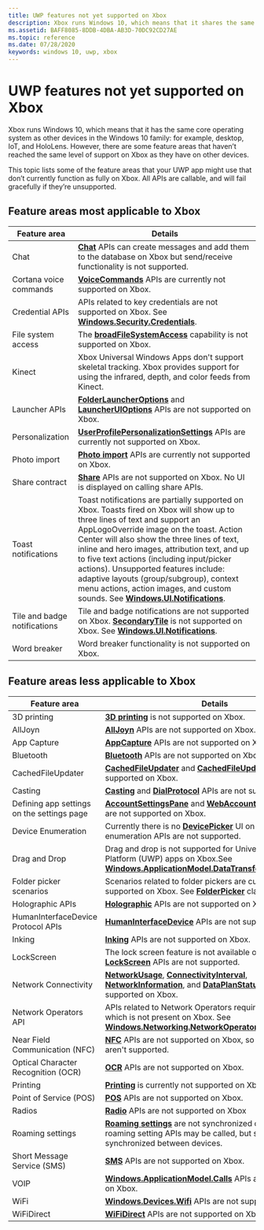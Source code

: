 ```yaml
---
title: UWP features not yet supported on Xbox
description: Xbox runs Windows 10, which means that it shares the same core operating system as other devices in the Windows 10 family desktop, mobile, and HoloLens.
ms.assetid: BAFF8085-8DDB-4DBA-AB3D-70DC92CD27AE
ms.topic: reference
ms.date: 07/28/2020
keywords: windows 10, uwp, xbox
---
```


# UWP features not yet supported on Xbox

Xbox runs Windows 10, which means that it has the same core operating system as other devices in the Windows 10 family: for example, desktop, IoT, and HoloLens. However, there are some feature areas that haven’t reached the same level of support on Xbox as they have on other devices.

This topic lists some of the feature areas that your UWP app might use that don’t currently function as fully on Xbox. All APIs are callable, and will fail gracefully if they’re unsupported.

## Feature areas most applicable to Xbox

| Feature area | Details |
|-|-|
| Chat | [**Chat**](/uwp/api/Windows.ApplicationModel.Chat) APIs can create messages and add them to the database on Xbox but send/receive functionality is not supported.|
| Cortana voice commands | [**VoiceCommands**](/uwp/api/Windows.ApplicationModel.VoiceCommands) APIs are currently not supported on Xbox. |
| Credential APIs | APIs related to key credentials are not supported on Xbox. See [**Windows.Security.Credentials**](/uwp/api/Windows.Security.Credentials). |
| File system access | The [**broadFileSystemAccess**](/windows/uwp/files/file-access-permissions#accessing-additional-locations) capability is not supported on Xbox. |
| Kinect | Xbox Universal Windows Apps don't support skeletal tracking. Xbox provides support for using the infrared, depth, and color feeds from Kinect. |
| Launcher APIs | [**FolderLauncherOptions**](/uwp/api/Windows.System.FolderLauncherOptions) and [**LauncherUIOptions**](/uwp/api/Windows.System.LauncherUIOptions) APIs are not supported on Xbox. |
| Personalization | [**UserProfilePersonalizationSettings**](/uwp/api/Windows.System.UserProfile.UserProfilePersonalizationSettings) APIs are currently not supported on Xbox. |
| Photo import | [**Photo import**](/uwp/api/Windows.Media.Import) APIs are currently not supported on Xbox. |
| Share contract | [**Share**](/uwp/api/Windows.ApplicationModel.DataTransfer.ShareTarget) APIs are not supported on Xbox. No UI is displayed on calling share APIs. |
| Toast notifications | Toast notifications are partially supported on Xbox. Toasts fired on Xbox will show up to three lines of text and support an AppLogoOverride image on the toast. Action Center will also show the three lines of text, inline and hero images, attribution text, and up to five text actions (including input/picker actions). Unsupported features include: adaptive layouts (group/subgroup), context menu actions, action images, and custom sounds. See [**Windows.UI.Notifications**](/uwp/api/Windows.UI.Notifications). |
| Tile and badge notifications | Tile and badge notifications are not supported on Xbox. [**SecondaryTile**](/uwp/api/Windows.UI.StartScreen.SecondaryTile) is not supported on Xbox. See [**Windows.UI.Notifications**](/uwp/api/Windows.UI.Notifications).|
| Word breaker | Word breaker functionality is not supported on Xbox. |

## Feature areas less applicable to Xbox

| Feature area | Details |
|-|-|
| 3D printing | [**3D printing**](./windows-universal-sdk.md) is not supported on Xbox.|
| AllJoyn | [**AllJoyn**](/uwp/api/Windows.Devices.AllJoyn) APIs are not supported on Xbox. |
| App Capture | [**AppCapture**](/uwp/api/Windows.Media.Capture.AppCapture) APIs are not supported on Xbox. |
| Bluetooth | [**Bluetooth**](/uwp/api/Windows.Devices.Bluetooth) APIs are not supported on Xbox. |
| CachedFileUpdater | [**CachedFileUpdater**](/uwp/api/Windows.Storage.Provider.CachedFileUpdater) and [**CachedFileUpdaterUI**](/uwp/api/Windows.Storage.Provider.CachedFileUpdaterUI) are not supported on Xbox. |
| Casting | [**Casting**](/uwp/api/Windows.Media.Casting) and [**DialProtocol**](/uwp/api/Windows.Media.DialProtocol) APIs are not supported on Xbox. |
| Defining app settings on the settings page | [**AccountSettingsPane**](/uwp/api/Windows.UI.ApplicationSettings.AccountsSettingsPane) and [**WebAccountCommand**](/uwp/api/Windows.UI.ApplicationSettings.WebAccountCommand) APIs are not supported on Xbox. |
| Device Enumeration | Currently there is no [**DevicePicker**](/uwp/api/Windows.Devices.Enumeration.DevicePicker) UI on Xbox, so device enumeration APIs are not supported. |
| Drag and Drop | Drag and drop is not supported for Universal Windows Platform (UWP) apps on Xbox.See [**Windows.ApplicationModel.DataTransfer.DragDrop.Core**](/uwp/api/Windows.ApplicationModel.DataTransfer.DragDrop). |
| Folder picker scenarios | Scenarios related to folder pickers are currently not supported on Xbox. See [**FolderPicker**](/uwp/api/Windows.Storage.Pickers.FolderPicker) class. |
| Holographic APIs | [**Holographic**](/uwp/api/Windows.Graphics.Holographic) APIs are not supported on Xbox. |
| HumanInterfaceDevice Protocol APIs | [**HumanInterfaceDevice**](/uwp/api/Windows.Devices.HumanInterfaceDevice) APIs are not supported on Xbox. |
| Inking | [**Inking**](/uwp/api/Windows.UI.Input.Inking) APIs are not supported on Xbox. |
| LockScreen | The lock screen feature is not available on Xbox, so [**LockScreen**](/uwp/api/Windows.ApplicationModel.LockScreen) APIs are not supported. |
| Network Connectivity | [**NetworkUsage**](/uwp/api/Windows.Networking.Connectivity.NetworkUsage), [**ConnectivityInterval**](/uwp/api/Windows.Networking.Connectivity.ConnectivityInterval), [**NetworkInformation**](/uwp/api/Windows.Networking.Connectivity.NetworkInformation), and [**DataPlanStatus**](/uwp/api/Windows.Networking.Connectivity.DataPlanStatus) APIs are not supported on Xbox. |
| Network Operators API | APIs related to Network Operators require modem support, which is not present on Xbox. See [**Windows.Networking.NetworkOperators**](/uwp/api/Windows.Networking.NetworkOperators). |
| Near Field Communication (NFC) | [**NFC**](/uwp/api/Windows.Networking.Proximity) APIs are not supported on Xbox, so proximity APIs aren't supported. |
| Optical Character Recognition (OCR) | [**OCR**](/uwp/api/Windows.Media.Ocr) APIs are not supported on Xbox. |
| Printing | [**Printing**](/uwp/api/Windows.Graphics.Printing) is currently not supported on Xbox. |
| Point of Service (POS) | [**POS**](/uwp/api/Windows.Devices.PointOfService) APIs are not supported on Xbox. |
| Radios | [**Radio**](/uwp/api/Windows.Devices.Radios) APIs are not supported on Xbox |
| Roaming settings | [**Roaming settings**](/uwp/api/Windows.Storage.ApplicationData) are not synchronized on Xbox. The roaming setting APIs may be called, but settings will not be synchronized between devices. |
| Short Message Service (SMS) | [**SMS**](/uwp/api/Windows.Devices.Sms) APIs are not supported on Xbox. |
| VOIP | [**Windows.ApplicationModel.Calls**](/uwp/api/Windows.ApplicationModel.Calls) APIs are not supported on Xbox. |
| WiFi | [**Windows.Devices.Wifi**](/uwp/api/Windows.Devices.WiFi) APIs are not supported on Xbox. |
| WiFiDirect | [**WiFiDirect**](/uwp/api/Windows.Devices.WiFiDirect) APIs are not supported on Xbox. |